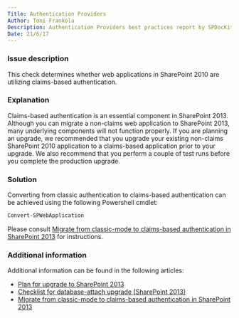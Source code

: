 ```yaml
---
Title: Authentication Providers
Author: Toni Frankola
Description: Authentication Providers best practices report by SPDocKit determines whether web applications in SharePoint 2010 are utilizing claims-based authentication.
Date: 21/6/17
---
```

### Issue description

This check determines whether web applications in SharePoint 2010 are utilizing claims-based authentication.

### Explanation

Claims-based authentication is an essential component in SharePoint 2013. Although you can migrate a non-claims web application to SharePoint 2013, many underlying components will not function properly. If you are planning an upgrade, we recommended that you upgrade your existing non-claims SharePoint 2010 application to a claims-based application prior to your upgrade. We also recommend that you perform a couple of test runs before you complete the production upgrade.

### Solution

Converting from classic authentication to claims-based authentication can be achieved using the following Powershell cmdlet:

```powershell
Convert-SPWebApplication
```
Please consult [Migrate from classic-mode to claims-based authentication in SharePoint 2013](https://technet.microsoft.com/en-us/library/gg251985.aspx) for instructions.

### Additional information

Additional information can be found in the following articles:

* [Plan for upgrade to SharePoint 2013](https://technet.microsoft.com/en-us/library/cc303429.aspx)
* [Checklist for database-attach upgrade (SharePoint 2013)](https://technet.microsoft.com/en-us/library/ff607663.aspx)
* [Migrate from classic-mode to claims-based authentication in SharePoint 2013](https://technet.microsoft.com/en-us/library/gg251985.aspx)
